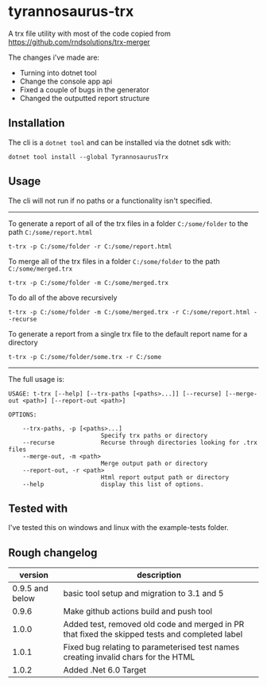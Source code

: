# tyrannosaurus-trx

A trx file utility with most of the code copied from https://github.com/rndsolutions/trx-merger

The changes i've made are:

- Turning into dotnet tool
- Change the console app api
- Fixed a couple of bugs in the generator
- Changed the outputted report structure

## Installation

The cli is a `dotnet tool` and can be installed via the dotnet sdk with:

```
dotnet tool install --global TyrannosaurusTrx
```

## Usage

The cli will not run if no paths or a functionality isn't specified. 

---

To generate a report of all of the trx files in a folder `C:/some/folder` to the path `C:/some/report.html` 

```
t-trx -p C:/some/folder -r C:/some/report.html
```

To merge all of the trx files in a folder `C:/some/folder` to the path `C:/some/merged.trx` 

```
t-trx -p C:/some/folder -m C:/some/merged.trx
```

To do all of the above recursively 

```
t-trx -p C:/some/folder -m C:/some/merged.trx -r C:/some/report.html --recurse
```

To generate a report from a single trx file to the default report name for a directory

```
t-trx -p C:/some/folder/some.trx -r C:/some
```



---

The full usage is:

```
USAGE: t-trx [--help] [--trx-paths [<paths>...]] [--recurse] [--merge-out <path>] [--report-out <path>]

OPTIONS:

    --trx-paths, -p [<paths>...]
                          Specify trx paths or directory
    --recurse             Recurse through directories looking for .trx files
    --merge-out, -m <path>
                          Merge output path or directory
    --report-out, -r <path>
                          Html report output path or directory
    --help                display this list of options.
```

## Tested with

I've tested this on windows and linux with the example-tests folder.

## Rough changelog

 version | description
 ---     | ---
 0.9.5 and below | basic tool setup and migration to 3.1 and 5
 0.9.6 | Make github actions build and push tool
 1.0.0 | Added test, removed old code and merged in PR that fixed the skipped tests and completed label
 1.0.1 | Fixed bug relating to parameterised test names creating invalid chars for the HTML
 1.0.2 | Added .Net 6.0 Target
